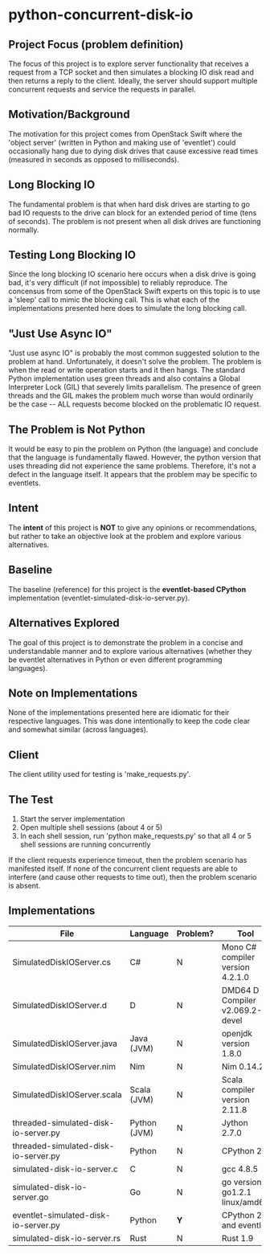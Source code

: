# python-concurrent-disk-io

Project Focus (problem definition)
----------------------------------
The focus of this project is to explore server functionality that
receives a request from a TCP socket and then simulates a blocking
IO disk read and then returns a reply to the client. Ideally, the
server should support multiple concurrent requests and service
the requests in parallel.

Motivation/Background
---------------------
The motivation for this project comes from OpenStack Swift where
the 'object server' (written in Python and making use of 'eventlet')
could occasionally hang due to dying disk drives that cause excessive
read times (measured in seconds as opposed to milliseconds).

Long Blocking IO
----------------
The fundamental problem is that when hard disk drives are starting
to go bad IO requests to the drive can block for an extended period
of time (tens of seconds). The problem is not present when all disk
drives are functioning normally.

Testing Long Blocking IO
------------------------
Since the long blocking IO scenario here occurs when a disk drive
is going bad, it's very difficult (if not impossible) to reliably
reproduce. The concensus from some of the OpenStack Swift experts
on this topic is to use a 'sleep' call to mimic the blocking call.
This is what each of the implementations presented here does to
simulate the long blocking call.

"Just Use Async IO"
-------------------
"Just use async IO" is probably the most common suggested solution
to the problem at hand. Unfortunately, it doesn't solve the problem.
The problem is when the read or write operation starts and it then
hangs. The standard Python implementation uses green threads and
also contains a Global Interpreter Lock (GIL) that severely limits
parallelism. The presence of green threads and the GIL makes the
problem much worse than would ordinarily be the case -- ALL requests
become blocked on the problematic IO request.

The Problem is Not Python
-------------------------
It would be easy to pin the problem on Python (the language) and
conclude that the language is fundamentally flawed. However,
the python version that uses threading did not experience the same
problems. Therefore, it's not a defect in the language itself.
It appears that the problem may be specific to eventlets.

Intent
------
The **intent** of this project is **NOT** to give any opinions or
recommendations, but rather to take an objective look at the
problem and explore various alternatives.

Baseline
--------
The baseline (reference) for this project is the **eventlet-based
CPython** implementation (eventlet-simulated-disk-io-server.py).

Alternatives Explored
---------------------
The goal of this project is to demonstrate the problem in a concise
and understandable manner and to explore various alternatives (whether
they be eventlet alternatives in Python or even different programming
languages).

Note on Implementations
-----------------------
None of the implementations presented here are idiomatic for their
respective languages. This was done intentionally to keep the code
clear and somewhat similar (across languages).

Client
------
The client utility used for testing is 'make_requests.py'.

The Test
--------
1. Start the server implementation
2. Open multiple shell sessions (about 4 or 5)
3. In each shell session, run 'python make_requests.py' so that
all 4 or 5 shell sessions are running concurrently

If the client requests experience timeout, then the problem scenario
has manifested itself. If none of the concurrent client requests are
able to interfere (and cause other requests to time out), then the
problem scenario is absent.

Implementations
---------------

| File                                 | Language      | Problem? | Tool |
| ----                                 | --------      | -------- | ---------- |
| SimulatedDiskIOServer.cs             | C#            | N        | Mono C# compiler version 4.2.1.0 |
| SimulatedDiskIOServer.d              | D             | N        | DMD64 D Compiler v2.069.2-devel |
| SimulatedDiskIOServer.java           | Java (JVM)    | N        | openjdk version 1.8.0 |
| SimulatedDiskIOServer.nim            | Nim           | N        | Nim 0.14.2 |
| SimulatedDiskIOServer.scala          | Scala (JVM)   | N        | Scala compiler version 2.11.8 |
| threaded-simulated-disk-io-server.py | Python (JVM)  | N        | Jython 2.7.0 |
| threaded-simulated-disk-io-server.py | Python        | N        | CPython 2.7 |
| simulated-disk-io-server.c           | C             | N        | gcc 4.8.5 |
| simulated-disk-io-server.go          | Go            | N        | go version go1.2.1 linux/amd64 |
| eventlet-simulated-disk-io-server.py | Python        | **Y**    | CPython 2.7 and eventlet |
| simulated-disk-io-server.rs          | Rust          | N        | Rust 1.9 |


